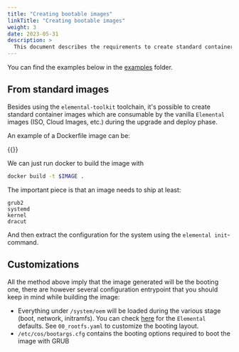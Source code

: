 ```yaml
---
title: "Creating bootable images"
linkTitle: "Creating bootable images"
weight: 3
date: 2023-05-31
description: >
  This document describes the requirements to create standard container images that can be used for `Elemental` deployments
---
```


You can find the examples below in the [examples](https://github.com/rancher/elemental-toolkit/tree/main/examples) folder.

## From standard images

Besides using the `elemental-toolkit` toolchain, it's possible to create standard container images which are consumable by the vanilla `Elemental` images (ISO, Cloud Images, etc.) during the upgrade and deploy phase.

An example of a Dockerfile image can be:

{{<githubembed repo="rancher/elemental-toolkit" file="examples/green/Dockerfile" lang="Dockerfile">}}

We can just run docker to build the image with 

```bash
docker build -t $IMAGE .
```

The important piece is that an image needs to ship at least:

```
grub2
systemd
kernel
dracut
```

And then extract the configuration for the system using the `elemental init`-command.

## Customizations

All the method above imply that the image generated will be the booting one, there are however several configuration entrypoint that you should keep in mind while building the image:

- Everything under `/system/oem` will be loaded during the various stage (boot, network, initramfs). You can check [here](https://github.com/rancher/elemental-toolkit/tree/e411d8b3f0044edffc6fafa39f3097b471ef46bc/packages/cloud-config/oem) for the `Elemental` defaults. See `00_rootfs.yaml` to customize the booting layout.
- `/etc/cos/bootargs.cfg` contains the booting options required to boot the image with GRUB
